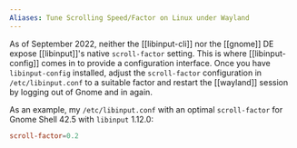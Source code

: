 ```yaml
---
Aliases: Tune Scrolling Speed/Factor on Linux under Wayland
---
```

As of September 2022, neither the [[libinput-cli]] nor the [[gnome]] DE expose [[libinput]]'s native `scroll-factor` setting. This is where [[libinput-config]] comes in to provide a configuration interface. Once you have `libinput-config` installed, adjust the `scroll-factor` configuration in `/etc/libinput.conf` to a suitable factor and restart the [[wayland]] session by logging out of Gnome and in again.

As an example, my `/etc/libinput.conf` with an optimal `scroll-factor` for Gnome Shell 42.5 with `libinput` 1.12.0:
```conf
scroll-factor=0.2
```
